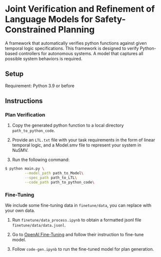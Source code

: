 # Joint Verification and Refinement of Language Models for Safety-Constrained Planning
A framework that automatically verifies python functions against given temporal logic specifications. This framework is designed to verify Python-based controllers for autonomous systems. A model that captures all possible system behaviors is required.

## Setup
Requirement: Python 3.9 or before

## Instructions

### Plan Verification
1. Copy the generated python function to a local directory `path_to_python_code`.

2. Provide an `LTL.txt` file with your task requirements in the form of linear temporal logic, and a Model.smv file to represent your system in NuSMV.

3. Run the following command:

```bash
$ python main.py \
         --model_path path_to_Model\
      	 --spec_path path_to_LTL\
      	 --code_path path_to_python_code\
```
### Fine-Tuning
We include some fine-tuning data in `finetune/data`, you can replace with your own data.

1. Run `finetune/data_process.ipynb` to obtain a formatted jsonl file `finetune/data/data.jsonl`.

2. Go to [OpenAI Fine-Tuning](https://platform.openai.com/docs/guides/fine-tuning) and follow their instruction to fine-tune model.

3. Follow `code-gen.ipynb` to run the fine-tuned model for plan generation.
